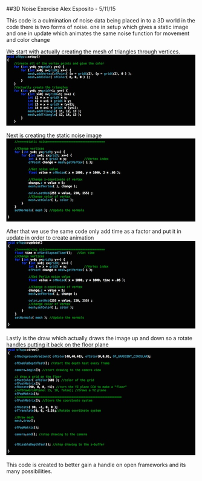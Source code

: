 ##3D Noise Exercise
Alex Esposito - 5/11/15

This code is a culmination of noise data being placed in to a 3D world in the code there is two forms of noise. one in setup which gives a static image and one in update which animates the same noise function for movement and color change

We start with actually creating the mesh of triangles through vertices.
![screenshot](assets/screenshot_setup.jpg)

Next is creating the static noise image
![screenshot](assets/screenshot_staticNoise.jpg)

After that we use the same code only add time as a factor and put it in update in order to create animation
![screenshot](assets/screenshot_movingNoise.jpg)

Lastly is the draw which actually draws the image up and down so a rotate handles putting it back on the floor plane
![screenshot](assets/screenshot_draw.jpg)

This code is created to better gain a handle on open frameworks and its many possibilities.

